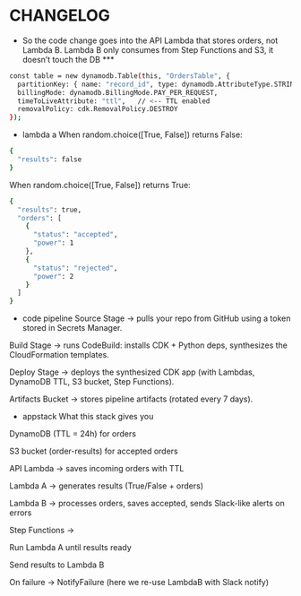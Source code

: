# CHANGELOG
* So the code change goes into the API Lambda that stores orders, not Lambda B.
Lambda B only consumes from Step Functions and S3, it doesn’t touch the DB *** 

```bash
const table = new dynamodb.Table(this, "OrdersTable", {
  partitionKey: { name: "record_id", type: dynamodb.AttributeType.STRING },
  billingMode: dynamodb.BillingMode.PAY_PER_REQUEST,
  timeToLiveAttribute: "ttl",   // <-- TTL enabled
  removalPolicy: cdk.RemovalPolicy.DESTROY
});
```

* lambda a
When random.choice([True, False]) returns False:
```bash
{
  "results": false
}
```

When random.choice([True, False]) returns True:
```bash
{
  "results": true,
  "orders": [
    {
      "status": "accepted",
      "power": 1
    },
    {
      "status": "rejected",
      "power": 2
    }
  ]
}
```
* code pipeline
Source Stage → pulls your repo from GitHub using a token stored in Secrets Manager.

Build Stage → runs CodeBuild: installs CDK + Python deps, synthesizes the CloudFormation templates.

Deploy Stage → deploys the synthesized CDK app (with Lambdas, DynamoDB TTL, S3 bucket, Step Functions).

Artifacts Bucket → stores pipeline artifacts (rotated every 7 days).


* appstack
What this stack gives you

DynamoDB (TTL = 24h) for orders

S3 bucket (order-results) for accepted orders

API Lambda → saves incoming orders with TTL

Lambda A → generates results (True/False + orders)

Lambda B → processes orders, saves accepted, sends Slack-like alerts on errors

Step Functions →

Run Lambda A until results ready

Send results to Lambda B

On failure → NotifyFailure (here we re-use LambdaB with Slack notify)
